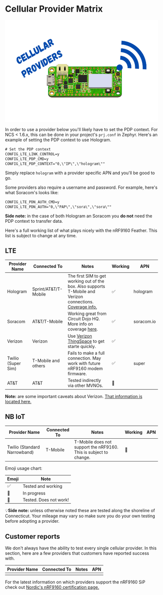 # Cellular Provider Matrix

![Cellular](img/cellular.png)

In order to use a provider below you'll likely have to set the PDP context. For NCS < 1.6.x, this can be done in your project's `prj.conf` in Zephyr. Here's an example of setting the PDP context to use Hologram.

```
# Set the PDP context
CONFIG_LTE_LINK_CONTROL=y
CONFIG_LTE_PDP_CMD=y
CONFIG_LTE_PDP_CONTEXT="0,\"IP\",\"hologram\""
```

Simply replace `hologram` with a provider specific APN and you'll be good to go.

Some providers also require a username and password. For example, here's what Soracom's looks like:

```
CONFIG_LTE_PDN_AUTH_CMD=y
CONFIG_LTE_PDN_AUTH="0,\"PAP\",\"sora\",\"sora\""
```

**Side note:** in the case of both Hologram an Soracom you **do not** need the PDP context to transfer data.

Here's a full working list of what plays nicely with the nRF9160 Feather. This list is subject to change at any time.

## LTE

| Provider Name      | Connected To         | Notes                                                                                                                                                                  | Working | APN        |
| ------------------ | -------------------- | ---------------------------------------------------------------------------------------------------------------------------------------------------------------------- | ------- | ---------- |
| Hologram           | Sprint/AT&T/T-Mobile | The first SIM to get working out of the box. Also supports T-Mobile and Verizon connections. [Coverage info.](https://www.hologram.io/pricing/coverage#coverage-table) | ✅       | hologram   |
| Soracom            | AT&T/T-Mobile        | Working great from Circuit Dojo HQ. More info on coverage [here](https://developers.soracom.io/en/docs/reference/carriers/).                                           | ✅       | soracom.io |
| Verizon            | Verizon              | Use [Verizon ThingSpace](http://thingspaceportal.verizon.com) to get starte quickly.                                                                                   | ✅       |            |
| Twilio (Super Sim) | T-Mobile and others  | Fails to make a full connection. May work with future nRF9160 modem firmware.                                                                                          | ✅       | super      |
| AT&T               | AT&T                 | Tested indirectly via other MVNOs.                                                                                                                                     | 🔶       |            |

**Note:** are some important caveats about Verizon. [That information is located here.](nrf9160-verizon.md)

## NB IoT

| Provider Name                | Connected To | Notes                                                             | Working | APN |
| ---------------------------- | ------------ | ----------------------------------------------------------------- | ------- | --- |
| Twilio (Standard Narrowband) | T-Mobile     | T-Mobile does not support the nRF9160. This is subject to change. | 🔴       |     |

Emoji usage chart:

| Emoji | Note                   |
| ----- | ---------------------- |
| ✅     | Tested and working     |
| 🔶     | In progress            |
| 🔴     | Tested. Does not work! |

💡**Side note:** unless otherwise noted these are tested along the shoreline of Connecticut. Your mileage may vary so make sure you do your own testing
before adopting a provider.

## Customer reports

We don't always have the ability to test every single cellular provider. In this section, here are a few providers that customers have reported success with.

| Provider Name | Connected To | Notes | APN |
| ------------- | ------------ | ----- | --- |
|               |              |       |     |

For the latest information on which providers support the nRF9160 SiP check out [Nordic's nRF9160 certification page.](https://www.nordicsemi.com/Products/Low-power-cellular-IoT/nRF9160-Certifications)
